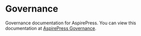 # Governance

Governance documentation for AspirePress. You can view this documentation at
[AspirePress Governance](https://governance.aspirepress.org).
